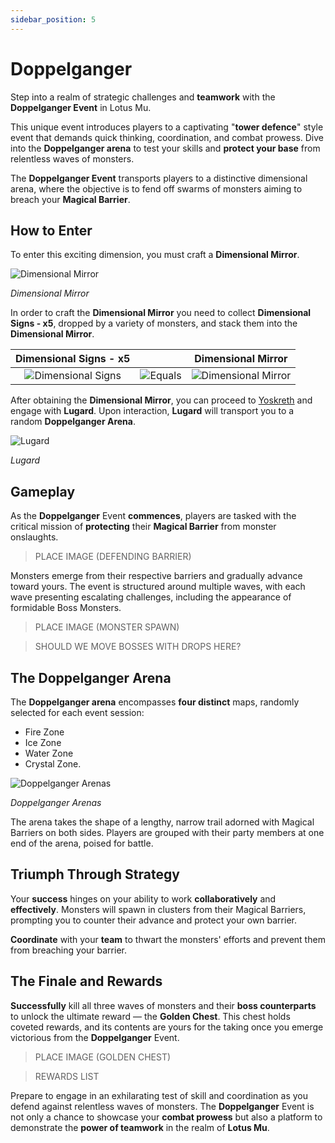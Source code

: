 ```yaml
---
sidebar_position: 5
---
```


# Doppelganger

Step into a realm of strategic challenges and **teamwork** with the **Doppelganger Event** in Lotus Mu.

This unique event introduces players to a captivating "**tower defence**" style event that demands quick thinking, coordination, and combat prowess. Dive into the **Doppelganger arena** to test your skills and **protect your base** from relentless waves of monsters.

The **Doppelganger Event** transports players to a distinctive dimensional arena, where the objective is to fend off swarms of monsters aiming to breach your **Magical Barrier**.

## How to Enter

To enter this exciting dimension, you must craft a **Dimensional Mirror**.

![Dimensional Mirror](/img/items/invitations/mirror-of-dimensions.png)

_Dimensional Mirror_

In order to craft the **Dimensional Mirror** you need to collect **Dimensional Signs - x5**, dropped by a variety of monsters, and stack them into the **Dimensional Mirror**.

|                       Dimensional Signs - x5                        |                                         |                           Dimensional Mirror                           |
| :-----------------------------------------------------------------: | :-------------------------------------: | :--------------------------------------------------------------------: |
| ![Dimensional Signs](/img/items/invitations/sign-of-dimensions.png) | ![Equals](/img/items/invitations/=.png) | ![Dimensional Mirror](/img/items/invitations/mirror-of-dimensions.png) |

After obtaining the **Dimensional Mirror**, you can proceed to [Yoskreth](/maps/yoskreth) and engage with **Lugard**. Upon interaction, **Lugard** will transport you to a random **Doppelganger Arena**.

![Lugard](/img/npc/lugard.jpg)

_Lugard_

## Gameplay

As the **Doppelganger** Event **commences**, players are tasked with the critical mission of **protecting** their **Magical Barrier** from monster onslaughts.

> PLACE IMAGE (DEFENDING BARRIER)

Monsters emerge from their respective barriers and gradually advance toward yours. The event is structured around multiple waves, with each wave presenting escalating challenges, including the appearance of formidable Boss Monsters.

> PLACE IMAGE (MONSTER SPAWN)

> SHOULD WE MOVE BOSSES WITH DROPS HERE?

## The Doppelganger Arena

The **Doppelganger arena** encompasses **four distinct** maps, randomly selected for each event session:

- Fire Zone
- Ice Zone
- Water Zone
- Crystal Zone.

![Doppelganger Arenas](/img/events/doppelganger/maps.jpg)

_Doppelganger Arenas_

The arena takes the shape of a lengthy, narrow trail adorned with Magical Barriers on both sides. Players are grouped with their party members at one end of the arena, poised for battle.

## Triumph Through Strategy

Your **success** hinges on your ability to work **collaboratively** and **effectively**. Monsters will spawn in clusters from their Magical Barriers, prompting you to counter their advance and protect your own barrier.

**Coordinate** with your **team** to thwart the monsters' efforts and prevent them from breaching your barrier.

## The Finale and Rewards

**Successfully** kill all three waves of monsters and their **boss counterparts** to unlock the ultimate reward — the **Golden Chest**. This chest holds coveted rewards, and its contents are yours for the taking once you emerge victorious from the **Doppelganger** Event.

> PLACE IMAGE (GOLDEN CHEST)

> REWARDS LIST

Prepare to engage in an exhilarating test of skill and coordination as you defend against relentless waves of monsters. The **Doppelganger** Event is not only a chance to showcase your **combat prowess** but also a platform to demonstrate the **power of teamwork** in the realm of **Lotus Mu**.
